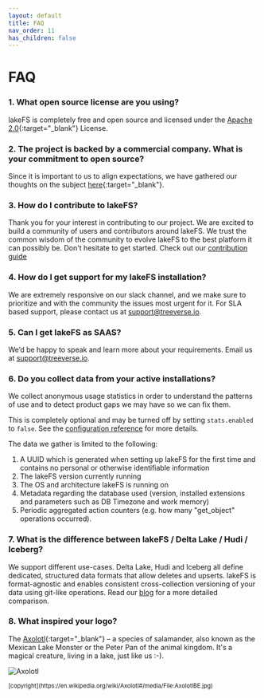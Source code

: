 ```yaml
---
layout: default
title: FAQ
nav_order: 11
has_children: false
---
```


# FAQ

### 1. What open source license are you using?
lakeFS is completely free and open source and licensed under the [Apache 2.0](https://www.apache.org/licenses/LICENSE-2.0){:target="_blank"} License.

### 2. The project is backed by a commercial company. What is your commitment to open source?
Since it is important to us to align expectations, we have gathered our thoughts on the subject [here](https://lakefs.io/blog){:target="_blank"}.

### 3. How do I contribute to lakeFS?
Thank you for your interest in contributing to our project. We are excited to build a community of users and contributors around lakeFS. We trust the common wisdom of the community to evolve lakeFS to the best platform it can possibly be. Don't hesitate to get started. Check out our [contribution guide](contributing.md)

### 4. How do I get support for my lakeFS installation?
We are extremely responsive on our slack channel, and we make sure to prioritize and with the community the issues most urgent for it. For SLA based support, please contact us at [support@treeverse.io](mailto:support@lakefs.io).

### 5. Can I get lakeFS as SAAS?
We’d be happy to speak and learn more about your requirements. Email us at [support@treeverse.io](mailto:support@treeverse.io).

### 6. Do you collect data from your active installations?
We collect anonymous usage statistics in order to understand the patterns of use and to detect product gaps we may have so we can fix them.

This is completely optional and may be turned off by setting `stats.enabled` to `false`. See the [configuration reference](reference/configuration.md#reference) for more details.

The data we gather is limited to the following:
1. A UUID which is generated when setting up lakeFS for the first time and contains no personal or otherwise identifiable information
1. The lakeFS version currently running
1. The OS and architecture lakeFS is running on
1. Metadata regarding the database used (version, installed extensions and parameters such as DB Timezone and work memory)
1. Periodic aggregated action counters (e.g. how many "get_object" operations occurred).

### 7. What is the difference between lakeFS / Delta Lake /  Hudi / Iceberg?
We support different use-cases. Delta Lake, Hudi and Iceberg all define dedicated, structured data formats that allow deletes and upserts. lakeFS is format-agnostic and enables consistent cross-collection versioning of your data using git-like operations.  Read our [blog](https://lakefs.io/2020/08/10/data-versioning/) for a more detailed comparison. 

### 8. What inspired your logo?
The [Axolotl](https://en.wikipedia.org/wiki/Axolotl){:target="_blank"} – a species of salamander, also known as the Mexican Lake Monster or the Peter Pan of the animal kingdom. It's a magical creature, living in a lake, just like us :-).

![Axolotl](https://upload.wikimedia.org/wikipedia/commons/f/f6/AxolotlBE.jpg)

<small>
    [copyright](https://en.wikipedia.org/wiki/Axolotl#/media/File:AxolotlBE.jpg)
</small>

